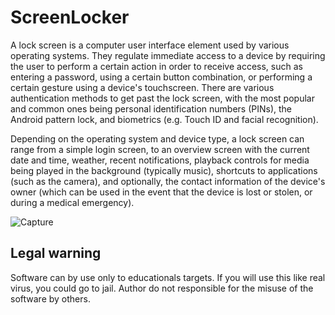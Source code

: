 # ScreenLocker

A lock screen is a computer user interface element used by various operating systems. They regulate immediate access to a device by requiring the user to perform a certain action in order to receive access, such as entering a password, using a certain button combination, or performing a certain gesture using a device's touchscreen. There are various authentication methods to get past the lock screen, with the most popular and common ones being personal identification numbers (PINs), the Android pattern lock, and biometrics (e.g. Touch ID and facial recognition).

Depending on the operating system and device type, a lock screen can range from a simple login screen, to an overview screen with the current date and time, weather, recent notifications, playback controls for media being played in the background (typically music), shortcuts to applications (such as the camera), and optionally, the contact information of the device's owner (which can be used in the event that the device is lost or stolen, or during a medical emergency).

![Capture](https://user-images.githubusercontent.com/54809176/187265741-a202ae70-dbc9-43b6-94db-acecd619fb17.PNG)

## Legal warning
Software can by use only to educationals targets. If you will use this like real virus, you could go to jail. Author do not responsible for the misuse of the software by others.
